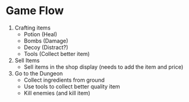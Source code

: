 # Game Flow

1. Crafting items
   - Potion (Heal)
   - Bombs (Damage)
   - Decoy (Distract?)
   - Tools (Collect better item)
1. Sell Items
   - Sell items in the shop display (needs to add the item and price)
1. Go to the Dungeon
   - Collect ingredients from ground
   - Use tools to collect better quality item
   - Kill enemies (and kill item)
